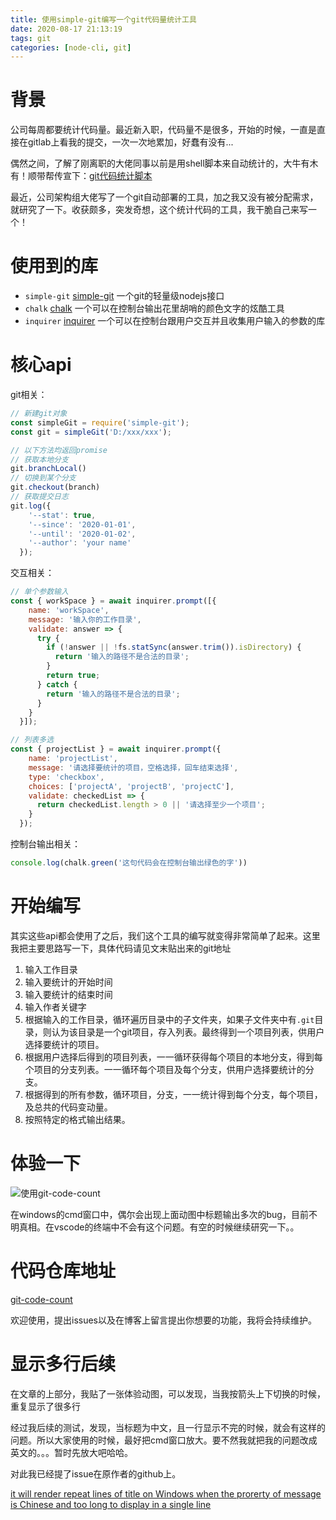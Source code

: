 ```yaml
---
title: 使用simple-git编写一个git代码量统计工具
date: 2020-08-17 21:13:19
tags: git
categories: [node-cli, git]
---
```


# 背景
公司每周都要统计代码量。最近新入职，代码量不是很多，开始的时候，一直是直接在gitlab上看我的提交，一次一次地累加，好蠢有没有...

偶然之间，了解了刚离职的大佬同事以前是用shell脚本来自动统计的，大牛有木有！顺带帮传宣下：[git代码统计脚本](https://blog.towavephone.com/git-code-statistics-script/)

最近，公司架构组大佬写了一个git自动部署的工具，加之我又没有被分配需求，就研究了一下。收获颇多，突发奇想，这个统计代码的工具，我干脆自己来写一个！

# 使用到的库
+ `simple-git` [simple-git](https://github.com/steveukx/git-js#readme) 一个git的轻量级nodejs接口
+ `chalk` [chalk](https://github.com/chalk/chalk#readme) 一个可以在控制台输出花里胡哨的颜色文字的炫酷工具
+ `inquirer` [inquirer](https://github.com/SBoudrias/Inquirer.js#readme) 一个可以在控制台跟用户交互并且收集用户输入的参数的库

# 核心api
git相关：
```js
// 新建git对象
const simpleGit = require('simple-git');
const git = simpleGit('D:/xxx/xxx');

// 以下方法均返回promise
// 获取本地分支
git.branchLocal()
// 切换到某个分支
git.checkout(branch)
// 获取提交日志
git.log({
    '--stat': true,
    '--since': '2020-01-01',
    '--until': '2020-01-02',
    '--author': 'your name'
  });
```
交互相关：
```js
// 单个参数输入
const { workSpace } = await inquirer.prompt([{
    name: 'workSpace',
    message: '输入你的工作目录',
    validate: answer => {
      try {
        if (!answer || !fs.statSync(answer.trim()).isDirectory) {
          return '输入的路径不是合法的目录';
        }
        return true;
      } catch {
        return '输入的路径不是合法的目录';
      }
    }
  }]);

// 列表多选
const { projectList } = await inquirer.prompt({
    name: 'projectList',
    message: '请选择要统计的项目，空格选择，回车结束选择',
    type: 'checkbox',
    choices: ['projectA', 'projectB', 'projectC'],
    validate: checkedList => {
      return checkedList.length > 0 || '请选择至少一个项目';
    }
  });
```
控制台输出相关：
```js
console.log(chalk.green('这句代码会在控制台输出绿色的字'))
```

# 开始编写
其实这些api都会使用了之后，我们这个工具的编写就变得非常简单了起来。这里我把主要思路写一下，具体代码请见文末贴出来的git地址

1. 输入工作目录
2. 输入要统计的开始时间
3. 输入要统计的结束时间
4. 输入作者关键字
5. 根据输入的工作目录，循环遍历目录中的子文件夹，如果子文件夹中有`.git`目录，则认为该目录是一个git项目，存入列表。最终得到一个项目列表，供用户选择要统计的项目。
6. 根据用户选择后得到的项目列表，一一循环获得每个项目的本地分支，得到每个项目的分支列表。一一循环每个项目及每个分支，供用户选择要统计的分支。
7. 根据得到的所有参数，循环项目，分支，一一统计得到每个分支，每个项目，及总共的代码变动量。
8. 按照特定的格式输出结果。

# 体验一下
![使用git-code-count](/assets/使用simple-git编写一个git代码量统计工具/git-code-count.gif)

<div class="block tip-block">

在windows的cmd窗口中，偶尔会出现上面动图中标题输出多次的bug，目前不明真相。在vscode的终端中不会有这个问题。有空的时候继续研究一下。。
</div>

# 代码仓库地址
[git-code-count](https://github.com/Axin2017/git-code-count)

欢迎使用，提出issues以及在博客上留言提出你想要的功能，我将会持续维护。

# 显示多行后续
在文章的上部分，我贴了一张体验动图，可以发现，当我按箭头上下切换的时候，重复显示了很多行

经过我后续的测试，发现，当标题为中文，且一行显示不完的时候，就会有这样的问题。所以大家使用的时候，最好把cmd窗口放大。要不然我就把我的问题改成英文的。。。暂时先放大吧哈哈。

对此我已经提了issue在原作者的github上。

[it will render repeat lines of title on Windows when the prorerty of message is Chinese and too long to display in a single line](https://github.com/SBoudrias/Inquirer.js/issues/953)